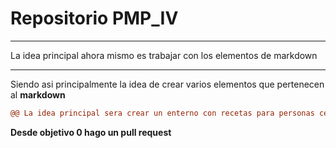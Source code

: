 # Repositorio PMP_IV 
***
La idea principal ahora mismo es trabajar con los elementos de markdown
***
Siendo asi principalmente la idea de crear varios elementos que pertenecen al **markdown**

```diff
@@ La idea principal sera crear un enterno con recetas para personas celiacas @@
``` 
**Desde objetivo 0 hago un pull request**
